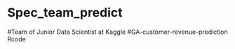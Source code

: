 # Spec_team_predict
#Team of Junior Data Scientist at Kaggle
#GA-customer-revenue-prediction Rcode

